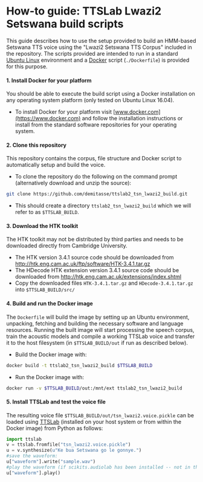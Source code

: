 How-to guide: TTSLab Lwazi2 Setswana build scripts
==================================================

This guide describes how to use the setup provided to build an HMM-based Setswana TTS voice using the "Lwazi2 Setswana TTS Corpus" included in the repository. The scripts provided are intended to run in a standard [Ubuntu Linux](https://www.ubuntu.com/) environment and a [Docker](https://www.docker.com/) script (`./Dockerfile`) is provided for this purpose.


#### 1. Install Docker for your platform

You should be able to execute the build script using a Docker installation on any operating system platform (only tested on Ubuntu Linux 16.04).

 - To install Docker for your platform visit [www.docker.com](https://www.docker.com) and follow the installation instructions or install from the standard software repositories for your operating system.


#### 2. Clone this repository

This repository contains the corpus, file structure and Docker script to automatically setup and build the voice.

 - To clone the repository do the following on the command prompt (alternatively download and unzip the source):
```bash
git clone https://github.com/demitasse/ttslab2_tsn_lwazi2_build.git
```

 - This should create a directory `ttslab2_tsn_lwazi2_build` which we will refer to as `$TTSLAB_BUILD`.


#### 3. Download the HTK toolkit

The HTK toolkit may not be distributed by third parties and needs to be downloaded directly from Cambridge University.

 - The HTK version 3.4.1 source code should be downloaded from http://htk.eng.cam.ac.uk/ftp/software/HTK-3.4.1.tar.gz
 - The HDecode HTK extension  version 3.4.1 source code should be downloaded from http://htk.eng.cam.ac.uk/extensions/index.shtml
 - Copy the downloaded files `HTK-3.4.1.tar.gz` and `HDecode-3.4.1.tar.gz` into `$TTSLAB_BUILD/src/`


#### 4. Build and run the Docker image

The `Dockerfile` will build the image by setting up an Ubuntu environment, unpacking, fetching and building the necessary software and language resources. Running the built image will start processing the speech corpus, train the acoustic models and compile a working TTSLab voice and transfer it to the host filesystem (in `$TTSLAB_BUILD/out` if run as described below). 

 - Build the Docker image with:
```bash
docker build -t ttslab2_tsn_lwazi2_build $TTSLAB_BUILD
```
 - Run the Docker image with:
```bash
docker run -v $TTSLAB_BUILD/out:/mnt/ext ttslab2_tsn_lwazi2_build
```


#### 5. Install TTSLab and test the voice file

The resulting voice file `$TTSLAB_BUILD/out/tsn_lwazi2.voice.pickle` can be loaded using [TTSLab](https://github.com/demitasse/ttslab2) (installed on your host system or from within the Docker image) from Python as follows:
```python
import ttslab
v = ttslab.fromfile("tsn_lwazi2.voice.pickle")
u = v.synthesize(u"Ke bua Setswana go le gonnye.")
#save the waveform:
u["waveform"].write("sample.wav")
#play the waveform (if scikits.audiolab has been installed -- not in the Docker image):
u["waveform"].play()
```
